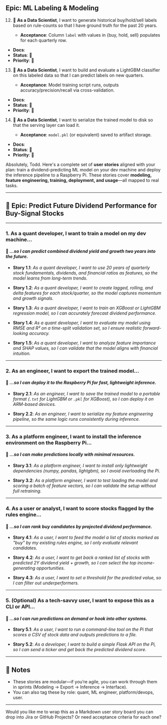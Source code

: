 
## Epic: ML Labeling & Modeling

12. 🔴 **As a Data Scientist**, I want to generate historical buy/hold/sell labels based on rule-counts so that I have ground truth for the past 20 years.

    * **Acceptance**: Column `label` with values in {buy, hold, sell} populates for each quarterly row.
   *  **Docs**: 
   * **Status**: 🔴 
   * **Priority**: 🔴
  
13. 🔴 **As a Data Scientist**, I want to build and evaluate a LightGBM classifier on this labeled data so that I can predict labels on new quarters.

    * **Acceptance**: Model training script runs, outputs accuracy/precision/recall via cross-validation.
   *  **Docs**: 
   * **Status**: 🔴 
   * **Priority**: 🔴
  
14. 🔴 **As a Data Scientist**, I want to serialize the trained model to disk so that the serving layer can load it.

    * **Acceptance**: `model.pkl` (or equivalent) saved to artifact storage.
   *  **Docs**: 
   * **Status**: 🔴 
   * **Priority**: 🔴
  
  Absolutely, Todd. Here's a complete set of **user stories** aligned with your plan: train a dividend-predicting ML model on your dev machine and deploy the inference pipeline to a Raspberry Pi. These stories cover **modeling, feature engineering, training, deployment, and usage**—all mapped to real tasks.

---

## 📘 **Epic: Predict Future Dividend Performance for Buy-Signal Stocks**

---

### **1. As a quant developer, I want to train a model on my dev machine...**

#### 🔹 *...so I can predict combined dividend yield and growth two years into the future.*

* **Story 1.1**:
  *As a quant developer, I want to use 20 years of quarterly stock fundamentals, dividends, and financial ratios as features, so the model learns from long-term trends.*

* **Story 1.2**:
  *As a quant developer, I want to create lagged, rolling, and delta features for each stock/quarter, so the model captures momentum and growth signals.*

* **Story 1.3**:
  *As a quant developer, I want to train an XGBoost or LightGBM regression model, so I can accurately forecast dividend performance.*

* **Story 1.4**:
  *As a quant developer, I want to evaluate my model using RMSE and R² on a time-split validation set, so I ensure realistic forward-looking accuracy.*

* **Story 1.5**:
  *As a quant developer, I want to analyze feature importance and SHAP values, so I can validate that the model aligns with financial intuition.*

---

### **2. As an engineer, I want to export the trained model...**

#### 🔹 *...so I can deploy it to the Raspberry Pi for fast, lightweight inference.*

* **Story 2.1**:
  *As an engineer, I want to save the trained model to a portable format (`.txt` for LightGBM or `.pkl` for XGBoost), so I can deploy it on ARM-based devices.*

* **Story 2.2**:
  *As an engineer, I want to serialize my feature engineering pipeline, so the same logic runs consistently during inference.*

---

### **3. As a platform engineer, I want to install the inference environment on the Raspberry Pi...**

#### 🔹 *...so I can make predictions locally with minimal resources.*

* **Story 3.1**:
  *As a platform engineer, I want to install only lightweight dependencies (numpy, pandas, lightgbm), so I avoid overloading the Pi.*

* **Story 3.2**:
  *As a platform engineer, I want to test loading the model and scoring a batch of feature vectors, so I can validate the setup without full retraining.*

---

### **4. As a user or analyst, I want to score stocks flagged by the rules engine...**

#### 🔹 *...so I can rank buy candidates by projected dividend performance.*

* **Story 4.1**:
  *As a user, I want to feed the model a list of stocks marked as "buy" by my existing rules engine, so I only evaluate relevant candidates.*

* **Story 4.2**:
  *As a user, I want to get back a ranked list of stocks with predicted 2Y dividend yield + growth, so I can select the top income-generating opportunities.*

* **Story 4.3**:
  *As a user, I want to set a threshold for the predicted value, so I can filter out underperformers.*

---

### **5. (Optional) As a tech-savvy user, I want to expose this as a CLI or API...**

#### 🔹 *...so I can run predictions on demand or hook into other systems.*

* **Story 5.1**:
  *As a user, I want to run a command-line tool on the Pi that scores a CSV of stock data and outputs predictions to a file.*

* **Story 5.2**:
  *As a developer, I want to build a simple Flask API on the Pi, so I can send a ticker and get back the predicted dividend score.*

---

## 📌 Notes

* These stories are modular—if you’re agile, you can work through them in sprints (Modeling → Export → Inference → Interface).
* You can also tag these by role: quant, ML engineer, platform/devops, user.

---

Would you like me to wrap this as a Markdown user story board you can drop into Jira or GitHub Projects? Or need acceptance criteria for each one?
